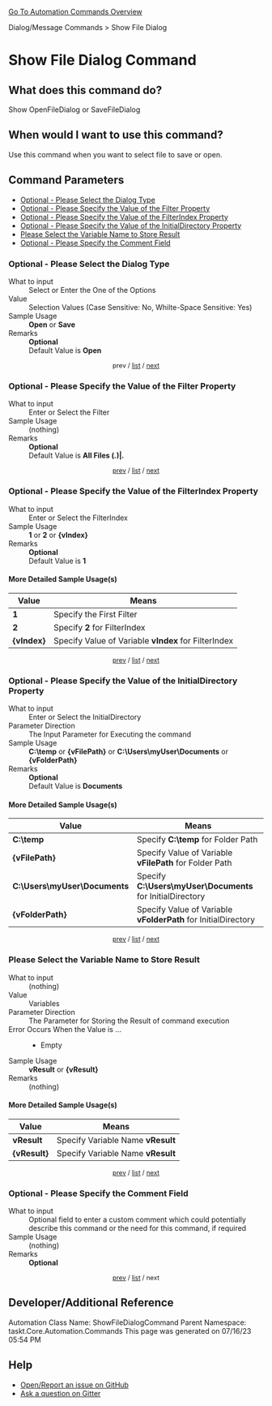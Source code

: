 <!--TITLE: Show File Dialog Command -->
<!-- SUBTITLE: a command in the Dialog/Message Commands group. -->
[Go To Automation Commands Overview](/automation-commands.md)


Dialog/Message Commands &gt; Show File Dialog


# Show File Dialog Command


## What does this command do?
Show OpenFileDialog or SaveFileDialog


## When would I want to use this command?
Use this command when you want to select file to save or open.


<a id="param_list"></a>
## Command Parameters
- [Optional - Please Select the Dialog Type](#param_0)
- [Optional - Please Specify the Value of the Filter Property](#param_1)
- [Optional - Please Specify the Value of the FilterIndex Property](#param_2)
- [Optional - Please Specify the Value of the InitialDirectory Property](#param_3)
- [Please Select the Variable Name to Store Result](#param_4)
- [Optional - Please Specify the Comment Field](#param_5)


<a id="param_0"></a>
### Optional - Please Select the Dialog Type


<dl>
<dt>What to input</dt><dd>Select or Enter the One of the Options</dd>
<dt>Value</dt><dd>Selection Values (Case Sensitive: No, Whilte-Space Sensitive: Yes)</dd>
<dt>Sample Usage</dt><dd><strong>Open</strong> or  <strong>Save</strong></dd>
<dt>Remarks</dt><dd><strong>Optional</strong><br>Default Value is <strong>Open</strong></dd>
</dl>




<div style="font-size: 90%; text-align: center">


prev / [list](#param_list) / [next](#param_1)


</div>


<a id="param_1"></a>
### Optional - Please Specify the Value of the Filter Property


<dl>
<dt>What to input</dt><dd>Enter or Select the Filter</dd>
<dt>Sample Usage</dt><dd>(nothing)</dd>
<dt>Remarks</dt><dd><strong>Optional</strong><br>Default Value is <strong>All Files (<em>.</em>)|<em>.</em></strong></dd>
</dl>




<div style="font-size: 90%; text-align: center">


[prev](#param_1) / [list](#param_list) / [next](#param_2)


</div>


<a id="param_2"></a>
### Optional - Please Specify the Value of the FilterIndex Property


<dl>
<dt>What to input</dt><dd>Enter or Select the FilterIndex</dd>
<dt>Sample Usage</dt><dd><strong>1</strong> or <strong>2</strong> or <strong>{vIndex}</strong></dd>
<dt>Remarks</dt><dd><strong>Optional</strong><br>Default Value is <strong>1</strong></dd>
</dl>




#### More Detailed Sample Usage(s)
| Value | Means |
|---|---|
| <strong>1</strong> | Specify the First Filter |
| <strong>2</strong> | Specify **2** for FilterIndex |
| <strong>{vIndex}</strong> | Specify Value of Variable **vIndex** for FilterIndex |


<div style="font-size: 90%; text-align: center">


[prev](#param_2) / [list](#param_list) / [next](#param_3)


</div>


<a id="param_3"></a>
### Optional - Please Specify the Value of the InitialDirectory Property


<dl>
<dt>What to input</dt><dd>Enter or Select the InitialDirectory</dd>
<dt>Parameter Direction</dt><dd>The Input Parameter for Executing the command</dd>
<dt>Sample Usage</dt><dd><strong>C:\temp</strong> or <strong>{vFilePath}</strong> or <strong>C:\Users\myUser\Documents</strong> or <strong>{vFolderPath}</strong></dd>
<dt>Remarks</dt><dd><strong>Optional</strong><br>Default Value is <strong>Documents</strong></dd>
</dl>




#### More Detailed Sample Usage(s)
| Value | Means |
|---|---|
| <strong>C:\temp</strong> | Specify **C:\temp** for Folder Path |
| <strong>{vFilePath}</strong> | Specify Value of Variable **vFilePath** for Folder Path |
| <strong>C:\Users\myUser\Documents</strong> | Specify **C:\Users\myUser\Documents** for InitialDirectory |
| <strong>{vFolderPath}</strong> | Specify Value of Variable **vFolderPath** for InitialDirectory |


<div style="font-size: 90%; text-align: center">


[prev](#param_3) / [list](#param_list) / [next](#param_4)


</div>


<a id="param_4"></a>
### Please Select the Variable Name to Store Result


<dl>
<dt>What to input</dt><dd>(nothing)</dd>
<dt>Value</dt><dd>Variables</dd>
<dt>Parameter Direction</dt><dd>The Parameter for Storing the Result of command execution</dd>
<dt>Error Occurs When the Value is ...</dt><dd><ul>
<li>Empty</li>
</ul></dd>
<dt>Sample Usage</dt><dd><strong>vResult</strong> or <strong>{vResult}</strong></dd>
<dt>Remarks</dt><dd>(nothing)</dd>
</dl>




#### More Detailed Sample Usage(s)
| Value | Means |
|---|---|
| <strong>vResult</strong> | Specify Variable Name **vResult** |
| <strong>{vResult}</strong> | Specify Variable Name **vResult** |


<div style="font-size: 90%; text-align: center">


[prev](#param_4) / [list](#param_list) / [next](#param_5)


</div>


<a id="param_5"></a>
### Optional - Please Specify the Comment Field


<dl>
<dt>What to input</dt><dd>Optional field to enter a custom comment which could potentially describe this command or the need for this command, if required</dd>
<dt>Sample Usage</dt><dd>(nothing)</dd>
<dt>Remarks</dt><dd><strong>Optional</strong><br></dd>
</dl>




<div style="font-size: 90%; text-align: center">


[prev](#param_5) / [list](#param_list) / next


</div>


## Developer/Additional Reference
Automation Class Name: ShowFileDialogCommand
Parent Namespace: taskt.Core.Automation.Commands
This page was generated on 07/16/23 05:54 PM


## Help
- [Open/Report an issue on GitHub](https://github.com/rcktrncn/taskt/issues/new)
- [Ask a question on Gitter](https://gitter.im/taskt-rpa/Lobby)
